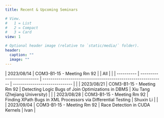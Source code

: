 ```yaml
---
title: Recent & Upcoming Seminars

# View.
#   1 = List
#   2 = Compact
#   3 = Card
view: 1

# Optional header image (relative to `static/media/` folder).
header:
  caption: ""
  image: ""
---
```


| 2023/08/14 | COM3-B1-15 - Meeting Rm 92 |                                                               | All                            |  |
| ---------- | -------------------------- | ------------------------------------------------------------- | ------------------------------ |  |
| 2023/08/21 | COM3-B1-15 - Meeting Rm 92 | Detecting Logic Bugs of Join Optimizations in DBMS            | Xiu Tang (Zhejiang University) |  |
| 2023/08/28 | COM3-B1-15 - Meeting Rm 92 | Finding XPath Bugs in XML Processors via Differential Testing | Shuxin Li                         |  |
| 2023/09/04 | COM3-B1-15 - Meeting Rm 92 | Race Detection in CUDA Kernels                                | Ivan                           |